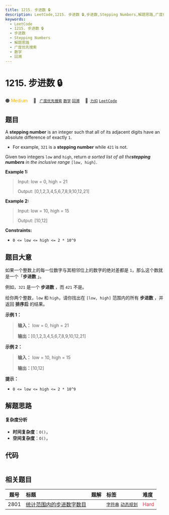 ```yaml
---
title: 1215. 步进数 🔒
description: LeetCode,1215. 步进数 🔒,步进数,Stepping Numbers,解题思路,广度优先搜索,数学,回溯
keywords:
  - LeetCode
  - 1215. 步进数 🔒
  - 步进数
  - Stepping Numbers
  - 解题思路
  - 广度优先搜索
  - 数学
  - 回溯
---
```


# 1215. 步进数 🔒

🟠 <font color=#ffb800>Medium</font>&emsp; 🔖&ensp; [`广度优先搜索`](/tag/breadth-first-search.md) [`数学`](/tag/math.md) [`回溯`](/tag/backtracking.md)&emsp; 🔗&ensp;[`力扣`](https://leetcode.cn/problems/stepping-numbers) [`LeetCode`](https://leetcode.com/problems/stepping-numbers)

## 题目

A **stepping number** is an integer such that all of its adjacent digits have
an absolute difference of exactly `1`.

  * For example, `321` is a **stepping number** while `421` is not.

Given two integers `low` and `high`, return _a sorted list of all
the**stepping numbers** in the inclusive range_ `[low, high]`.



**Example 1:**

> Input: low = 0, high = 21
> 
> Output: [0,1,2,3,4,5,6,7,8,9,10,12,21]

**Example 2:**

> Input: low = 10, high = 15
> 
> Output: [10,12]

**Constraints:**

  * `0 <= low <= high <= 2 * 10^9`


## 题目大意

如果一个整数上的每一位数字与其相邻位上的数字的绝对差都是 `1`，那么这个数就是一个「**步进数** 」。

例如，`321` 是一个 **步进数** ，而 `421` 不是。

给你两个整数，`low` 和 `high`，请你找出在 `[low, high]` 范围内的所有 **步进数** ，并返回 **排序后** 的结果。



**示例 1：**

> 
> 
> 
> 
> 
> **输入：** low = 0, high = 21
> 
> **输出：**[0,1,2,3,4,5,6,7,8,9,10,12,21]
> 
> 

**示例 2：**

> 
> 
> 
> 
> 
> **输入：** low = 10, high = 15
> 
> **输出：**[10,12]
> 
> 



**提示：**

  * `0 <= low <= high <= 2 * 10^9`


## 解题思路

#### 复杂度分析

- **时间复杂度**：`O()`，
- **空间复杂度**：`O()`，

## 代码

```javascript

```

## 相关题目

<!-- prettier-ignore -->
| 题号 | 标题 | 题解 | 标签 | 难度 |
| :------: | :------ | :------: | :------ | :------ |
| 2801 | [统计范围内的步进数字数目](https://leetcode.com/problems/count-stepping-numbers-in-range) |  |  [`字符串`](/tag/string.md) [`动态规划`](/tag/dynamic-programming.md) | <font color=#ff334b>Hard</font> |